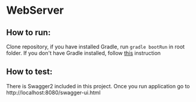 # WebServer
## How to run:
Clone repository, if you have installed Gradle, run `gradle bootRun` in root folder. If you don't have Gradle installed, follow [this](https://gradle.org/install/) instruction
## How to test:
There is Swagger2 included in this project. Once you run application go to http://localhost:8080/swagger-ui.html 

